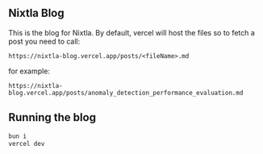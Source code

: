 ## Nixtla Blog

This is the blog for Nixtla.
By default, vercel will host the files so to fetch a post you need to call:

`https://nixtla-blog.vercel.app/posts/<fileName>.md`

for example:

`https://nixtla-blog.vercel.app/posts/anomaly_detection_performance_evaluation.md`

## Running the blog

```bash
bun i
vercel dev
```
